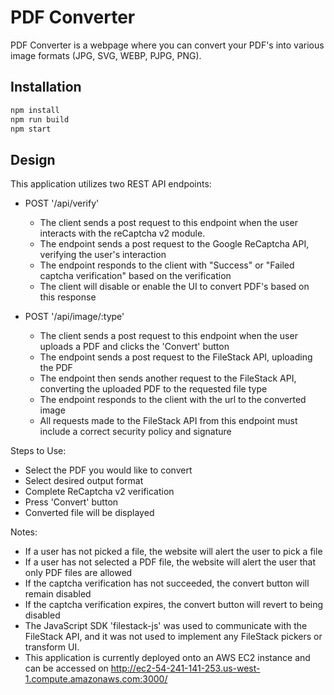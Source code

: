 # PDF Converter

PDF Converter is a webpage where you can convert your PDF's into various image formats (JPG, SVG, WEBP, PJPG, PNG).

## Installation

```bash
npm install
npm run build
npm start
```

## Design

This application utilizes two REST API endpoints:

  - POST '/api/verify'
    - The client sends a post request to this endpoint when the user interacts with the reCaptcha v2 module.
    - The endpoint sends a post request to the Google ReCaptcha API, verifying the user's interaction
    - The endpoint responds to the client with "Success" or "Failed captcha verification" based on the verification
    - The client will disable or enable the UI to convert PDF's based on this response

  - POST '/api/image/:type'
    - The client sends a post request to this endpoint when the user uploads a PDF and clicks the 'Convert' button
    - The endpoint sends a post request to the FileStack API, uploading the PDF
    - The endpoint then sends another request to the FileStack API, converting the uploaded PDF to the requested file type
    - The endpoint responds to the client with the url to the converted image
    - All requests made to the FileStack API from this endpoint must include a correct security policy and signature

Steps to Use:
  - Select the PDF you would like to convert
  - Select desired output format
  - Complete ReCaptcha v2 verification
  - Press 'Convert' button
  - Converted file will be displayed

Notes:
  - If a user has not picked a file, the website will alert the user to pick a file
  - If a user has not selected a PDF file, the website will alert the user that only PDF files are allowed
  - If the captcha verification has not succeeded, the convert button will remain disabled
  - If the captcha verification expires, the convert button will revert to being disabled
  - The JavaScript SDK 'filestack-js' was used to communicate with the FileStack API, and it was not used to implement any FileStack pickers or transform UI.
  - This application is currently deployed onto an AWS EC2 instance and can be accessed on http://ec2-54-241-141-253.us-west-1.compute.amazonaws.com:3000/